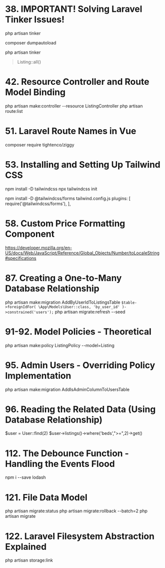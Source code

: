 # 38. IMPORTANT! Solving Laravel Tinker Issues!
php artisan tinker

composer dumpautoload

php artisan tinker
> Listing::all()


# 42. Resource Controller and Route Model Binding
php artisan make:controller --resource ListingController
php artisan route:list


# 51. Laravel Route Names in Vue
composer require tightenco/ziggy

# 53. Installing and Setting Up Tailwind CSS
npm install -D tailwindcss
npx tailwindcss init

npm install -D @tailwindcss/forms
tailwind.config.js
plugins: [
        require('@tailwindcss/forms'),
],



# 58. Custom Price Formatting Component
https://developer.mozilla.org/en-US/docs/Web/JavaScript/Reference/Global_Objects/Number/toLocaleString#specifications


# 87. Creating a One-to-Many Database Relationship
php artisan make:migration AddByUserIdToListingsTable
        ```
        $table->foreignIdFor(
                \App\Models\User::class,
                'by_user_id'
        )->constrained('users');
        ```
php artisan migrate:refresh --seed
            


# 91-92. Model Policies - Theoretical
php artisan make:policy ListingPolicy --model=Listing


# 95. Admin Users - Overriding Policy Implementation
php artisan make:migration AddIsAdminColumnToUsersTable

# 96. Reading the Related Data (Using Database Relationship)
$user = User::find(2)
$user->listings()->where('beds',">=",2)->get()

# 112. The Debounce Function - Handling the Events Flood
npm i --save lodash

# 121. File Data Model
php artisan migrate:status
php artisan migrate:rollback --batch=2
php artisan migrate

# 122. Laravel Filesystem Abstraction Explained
php artisan storage:link


